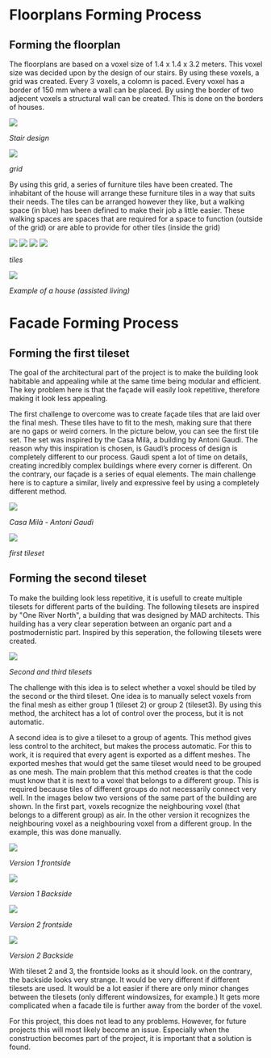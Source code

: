 # Floorplans Forming Process
## Forming the floorplan 
The floorplans are based on a voxel size of 1.4 x 1.4 x 3.2 meters. This voxel size was decided upon by the design of our stairs. By using these voxels, a grid was created. Every 3 voxels, a colomn is paced. Every voxel has a border of 150 mm where a wall can be placed. By using the border of two adjecent voxels a structural wall can be created. This is done on the borders of houses.

![](./img/a4_4.1.png)

*Stair design*

![](./img/a4_4.2.jpg)

*grid*

By using this grid, a series of furniture tiles have been created. The inhabitant of the house will arrange these furniture tiles in a way that suits their needs. The tiles can be arranged however they like, but a walking space (in blue) has been defined to make their job a little easier. These walking spaces are spaces that are required for a space to function (outside of the grid) or are able to provide for other tiles (inside the grid)

![](./img/a4_4.3.jpg)
![](./img/a4_4.4.jpg)
![](./img/a4_4.5.jpg)
![](./img/a4_4.6.jpg)

*tiles*

![](./img/a4_4.7.jpg)

*Example of a house (assisted living)*

# Facade Forming Process

## Forming the first tileset

The goal of the architectural part of the project is to make the building look habitable and appealing while at the same time being modular and efficient. The key problem here is that the façade will easily look repetitive, therefore making it look less appealing.

The first challenge to overcome was to create façade tiles that are laid over the final mesh. These tiles have to fit to the mesh, making sure that there are no gaps or weird corners. In the picture below, you can see the first tile set. The set was inspired by the Casa Milà, a building by Antoni Gaudì. The reason why this inspiration is chosen, is Gaudì’s process of design is completely different to our process. Gaudì spent a lot of time on details, creating incredibly complex buildings where every corner is different. On the contrary, our façade is a series of equal elements. The main challenge here is to capture a similar, lively and expressive feel by using a completely different method.

![](./img/a4_1.1.jpg)

*Casa Milà - Antoni Gaudì*

![](./img/a4_1.10.png)

*first tileset*

## Forming the second tileset

To make the building look less repetitive, it is usefull to create multiple tilesets for different parts of the building. The following tilesets are inspired by "One River North", a building that was designed by MAD architects. This huilding has a very clear seperation between an organic part and a postmodernistic part. Inspired by this seperation, the following tilesets were created.

![](./img/a4_1.11.png)

*Second and third tilesets*

The challenge with this idea is to select whether a voxel should be tiled by the second or the third tileset. One idea is to manually select voxels from the final mesh as either group 1 (tileset 2) or group 2 (tileset3). By using this method, the architect has a lot of control over the process, but it is not automatic.

A second idea is to give a tileset to a group of agents. This method gives less control to the architect, but makes the process automatic. For this to work, it is required that every agent is exported as a diffent meshes. The exported meshes that would get the same tileset would need to be grouped as one mesh. The main problem that this method creates is that the code must know that it is next to a voxel that belongs to a different group. This is required because tiles of different groups do not necessarily connect very well. In the images below two versions of the same part of the building are shown. In the first part, voxels recognize the neighbouring voxel (that belongs to a different group) as air. In the other version it recognizes the neighbouring voxel as a neighbouring voxel from a different group. In the example, this was done manually.

![](./img/a4_2.1.png)

*Version 1 frontside*

![](./img/a4_2.3.png)

*Version 1 Backside*

![](./img/a4_2.2.png)

*Version 2 frontside*

![](./img/a4_2.4.png)

*Version 2 Backside*

With tileset 2 and 3, the frontside looks as it should look. on the contrary, the backside looks very strange. It would be very different if different tilesets are used. It would be a lot easier if there are only minor changes between the tilesets (only different windowsizes, for example.) It gets more complicated when a facade tile is further away from the border of the voxel.

For this project, this does not lead to any problems. However, for future projects this will most likely become an issue. Especially when the construction becomes part of the project, it is important that a solution is found.